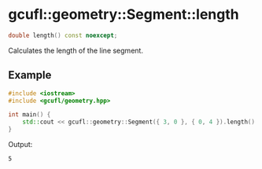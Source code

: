 # gcufl::geometry::Segment::length
```cpp
double length() const noexcept;
```
Calculates the length of the line segment.
## Example
```cpp
#include <iostream>
#include <gcufl/geometry.hpp>

int main() {
	std::cout << gcufl::geometry::Segment({ 3, 0 }, { 0, 4 }).length() << '\n';
}
```
Output:
```
5
```
